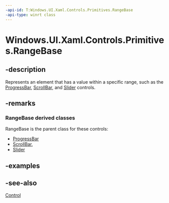 ```yaml
---
-api-id: T:Windows.UI.Xaml.Controls.Primitives.RangeBase
-api-type: winrt class
---
```


<!-- Class syntax.
public class RangeBase : Windows.UI.Xaml.Controls.Control, Windows.UI.Xaml.Controls.Primitives.IRangeBase, Windows.UI.Xaml.Controls.Primitives.IRangeBaseOverrides
-->

# Windows.UI.Xaml.Controls.Primitives.RangeBase

## -description
Represents an element that has a value within a specific range, such as the [ProgressBar](../windows.ui.xaml.controls/progressbar.md), [ScrollBar](scrollbar.md), and [Slider](../windows.ui.xaml.controls/slider.md) controls.



## -remarks
### **RangeBase** derived classes

RangeBase is the parent class for these controls:
+ [ProgressBar](../windows.ui.xaml.controls/progressbar.md)
+ [ScrollBar](scrollbar.md),
+ [Slider](../windows.ui.xaml.controls/slider.md)


## -examples

## -see-also
[Control](../windows.ui.xaml.controls/control.md)
